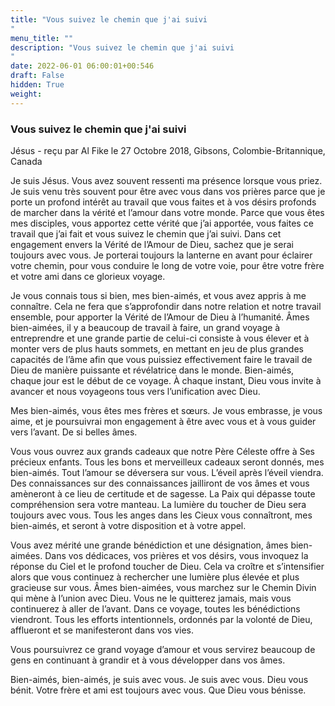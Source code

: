 ```yaml
---
title: "Vous suivez le chemin que j'ai suivi
"
menu_title: ""
description: "Vous suivez le chemin que j'ai suivi
"
date: 2022-06-01 06:00:01+00:546
draft: False
hidden: True
weight:
---
```

### Vous suivez le chemin que j'ai suivi

Jésus - reçu par Al Fike le 27 Octobre 2018, Gibsons, Colombie-Britannique, Canada

Je suis Jésus. Vous avez souvent ressenti ma présence lorsque vous priez. Je suis venu très souvent pour être avec vous dans vos prières parce que je porte un profond intérêt au travail que vous faites et à vos désirs profonds de marcher dans la vérité et l’amour dans votre monde. Parce que vous êtes mes disciples, vous apportez cette vérité que j’ai apportée, vous faites ce travail que j’ai fait et vous suivez le chemin que j’ai suivi. Dans cet engagement envers la Vérité de l’Amour de Dieu, sachez que je serai toujours avec vous. Je porterai toujours la lanterne en avant pour éclairer votre chemin, pour vous conduire le long de votre voie, pour être votre frère et votre ami dans ce glorieux voyage.

Je vous connais tous si bien, mes bien-aimés, et vous avez appris à me connaître. Cela ne fera que s’approfondir dans notre relation et notre travail ensemble, pour apporter la Vérité de l’Amour de Dieu à l’humanité. Âmes bien-aimées, il y a beaucoup de travail à faire, un grand voyage à entreprendre et une grande partie de celui-ci consiste à vous élever et à monter vers de plus hauts sommets, en mettant en jeu de plus grandes capacités de l’âme afin que vous puissiez effectivement faire le travail de Dieu de manière puissante et révélatrice dans le monde. Bien-aimés, chaque jour est le début de ce voyage. À chaque instant, Dieu vous invite à avancer et nous voyageons tous vers l’unification avec Dieu.

Mes bien-aimés, vous êtes mes frères et sœurs. Je vous embrasse, je vous aime, et je poursuivrai mon engagement à être avec vous et à vous guider vers l’avant. De si belles âmes.

Vous vous ouvrez aux grands cadeaux que notre Père Céleste offre à Ses précieux enfants. Tous les bons et merveilleux cadeaux seront donnés, mes bien-aimés. Tout l’amour se déversera sur vous. L’éveil après l’éveil viendra. Des connaissances sur des connaissances jailliront de vos âmes et vous amèneront à ce lieu de certitude et de sagesse. La Paix qui dépasse toute compréhension sera votre manteau. La lumière du toucher de Dieu sera toujours avec vous. Tous les anges dans les Cieux vous connaîtront, mes bien-aimés, et seront à votre disposition et à votre appel.

Vous avez mérité une grande bénédiction et une désignation, âmes bien-aimées. Dans vos dédicaces, vos prières et vos désirs, vous invoquez la réponse du Ciel et le profond toucher de Dieu. Cela va croître et s’intensifier alors que vous continuez à rechercher une lumière plus élevée et plus gracieuse sur vous.
Âmes bien-aimées, vous marchez sur le Chemin Divin qui mène à l’union avec Dieu. Vous ne le quitterez jamais, mais vous continuerez à aller de l’avant. Dans ce voyage, toutes les bénédictions viendront. Tous les efforts intentionnels, ordonnés par la volonté de Dieu, afflueront et se manifesteront dans vos vies.

Vous poursuivrez ce grand voyage d’amour et vous servirez beaucoup de gens en continuant à grandir et à vous développer dans vos âmes.

Bien-aimés, bien-aimés, je suis avec vous. Je suis avec vous. Dieu vous bénit. Votre frère et ami est toujours avec vous. Que Dieu vous bénisse.



